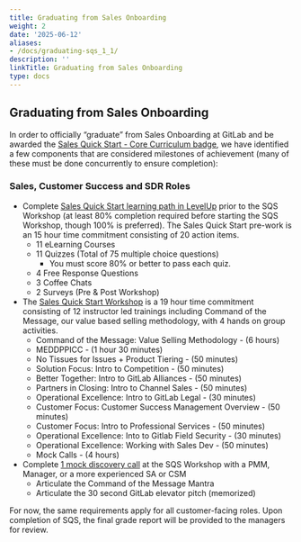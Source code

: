 ```yaml
---
title: Graduating from Sales Onboarding
weight: 2
date: '2025-06-12'
aliases:
- /docs/graduating-sqs_1_1/
description: ''
linkTitle: Graduating from Sales Onboarding
type: docs
---
```


## Graduating from Sales Onboarding

In order to officially “graduate” from Sales Onboarding at GitLab and be awarded the [Sales Quick Start - Core Curriculum badge](https://gitlab.badgr.com/public/badges/4zi-duhsTHG-jtWFYVgGRQ), we have identified a few components that are considered milestones of achievement (many of these must be done concurrently to ensure completion):

### Sales, Customer Success and SDR Roles

- Complete [Sales Quick Start learning path in LevelUp](https://levelup.gitlab.com/courses/sales-quick-start) prior to the SQS Workshop (at least 80% completion required before starting the SQS Workshop, though 100% is preferred). The Sales Quick Start pre-work is an 15 hour time commitment consisting of 20 action items.
  - 11 eLearning Courses
  - 11 Quizzes (Total of 75 multiple choice questions)
    - You must score 80% or better to pass each quiz.
  - 4 Free Response Questions
  - 3 Coffee Chats
  - 2 Surveys (Pre & Post Workshop)
- The [Sales Quick Start Workshop](/handbook/sales/onboarding/SQS-workshop/#sqs-remote-agenda) is a 19 hour time commitment consisting of 12 instructor led trainings including Command of the Message, our value based selling methodology, with 4 hands on group activities.
  - Command of the Message: Value Selling Methodology - (6 hours)
  - MEDDPPICC - (1 hour 30 minutes)
  - No Tissues for Issues + Product Tiering - (50 minutes)
  - Solution Focus: Intro to Competition - (50 minutes)
  - Better Together: Intro to GitLab Alliances - (50 minutes)
  - Partners in Closing: Intro to Channel Sales - (50 minutes)
  - Operational Excellence: Intro to GitLab Legal - (30 minutes)
  - Customer Focus: Customer Success Management Overview - (50 minutes)
  - Customer Focus: Intro to Professional Services - (50 minutes)
  - Operational Excellence: Into to Gitlab Field Security - (30 minutes)
  - Operational Excellence: Working with Sales Dev - (50 minutes)
  - Mock Calls - (4 hours)
- Complete [1 mock discovery call](https://docs.google.com/document/d/12YiOIVKA6BirVRWRnIO8sd0qfwQOPLfXsUADluJvM3Y/edit?usp=sharing) at the SQS Workshop with a PMM, Manager, or a more experienced SA or CSM
  - Articulate the Command of the Message Mantra
  - Articulate the 30 second GitLab elevator pitch (memorized)

For now, the same requirements apply for all customer-facing roles. Upon completion of SQS, the final grade report will be provided to the managers for review.
